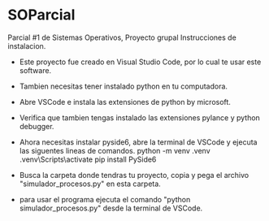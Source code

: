 # SOParcial
Parcial #1 de Sistemas Operativos, Proyecto grupal
Instrucciones de instalacion.

- Este proyecto fue creado en Visual Studio Code, por lo cual te usar este software.
- Tambien necesitas tener instalado python en tu computadora.
- Abre VSCode e instala las extensiones de python by microsoft.
- Verifica que tambien tengas instalado las extensiones pylance y python debugger.
- Ahora necesitas instalar pyside6, abre la terminal de VSCode y ejecuta las siguentes lineas de comandos.
      python -m venv .venv
      .venv\Scripts\activate
      pip install PySide6
  
- Busca la carpeta donde tendras tu proyecto, copia y pega el archivo "simulador_procesos.py" en esta carpeta.
- para usar el programa ejecuta el comando "python simulador_procesos.py" desde la terminal de VSCode.

